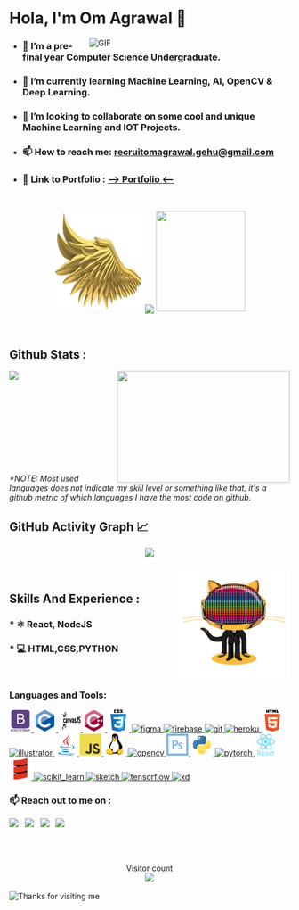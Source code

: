 # Hola, I'm Om Agrawal 👋 
<img align="right" alt="GIF" src="https://github.com/omagrawal1111/omagrawal1111/blob/main/Gif.gif" width="360"/>


- ### 🔭 I’m a pre-final year Computer Science Undergraduate.<br>
- ### 🌱 I’m currently learning Machine Learning, AI, OpenCV & Deep Learning.<br>
- ### 👯 I’m looking to collaborate on some cool and unique Machine Learning and IOT Projects.<br>
- ### 📫 How to reach me: recruitomagrawal.gehu@gmail.com<br>
- ### 📑 Link to Portfolio : <a href="https://www.omagrawal.me">--> Portfolio <--</a>


<br>


  
  
  
 

  
<p align="center">
  <a>
    <img height="180" width="160" src="https://github.com/omagrawal1111/imagebot/blob/main/left-wing.png">
   <img align="center" src="https://github-readme-streak-stats.herokuapp.com?user=omagrawal1111&theme=dark&hide_border=true"/>
   <img height="180" width="160" src="https://github.com/kamleshjoshi8102/imgbot/blob/main/right.png">
</p>
<br/>  
  
  

##  Github Stats :
 
  <div>
<a href="https://github-readme-stats.vercel.app/api?username=omagrawal1111&show_icons=true&theme=highcontrast">
  <img  align="left" src="https://github-readme-stats.vercel.app/api?username=omagrawal1111&show_icons=true&theme=highcontrast"  />
</a>

<a href="https://github-readme-stats.vercel.app/api/top-langs/?username=omagrawal1111&layout=compact&theme=highcontrast">
  <img align="right" src="https://github-readme-stats.vercel.app/api/top-langs/?username=omagrawal1111&layout=compact&theme=highcontrast" height="200" width="310" />
  
 </a>
</div>
  
  
<br/>
<br/>
<br/>
<br/>
<br/>
<br/>
<br/>

<br/>
<br/>
<br/>
<p>
<i>
*NOTE: Most used languages does not indicate my skill level or something like that, it's a github metric of which languages I have the most code on github.
</i>
</p>
  
 
## GitHub Activity Graph 📈
<p align="center">
  <img src="https://activity-graph.herokuapp.com/graph?username=omagrawal1111&theme=xcode" />
</p>




<img align="right" height="200" width="200" src="https://github.com/omagrawal1111/imagebot/blob/main/7color.gif">

</br>

## Skills And Experience :
### * ⚛ React, NodeJS
### * 💻 HTML,CSS,PYTHON

</br>




<h3 align="left">Languages and Tools:</h3>
<p align="left"> <a href="https://getbootstrap.com" target="_blank"> <img src="https://raw.githubusercontent.com/devicons/devicon/master/icons/bootstrap/bootstrap-plain-wordmark.svg" alt="bootstrap" width="40" height="40"/> </a> <a href="https://www.cprogramming.com/" target="_blank"> <img src="https://raw.githubusercontent.com/devicons/devicon/master/icons/c/c-original.svg" alt="c" width="40" height="40"/> </a> <a href="https://canvasjs.com" target="_blank"> <img src="https://raw.githubusercontent.com/Hardik0307/Hardik0307/master/assets/canvasjs-charts.svg" alt="canvasjs" width="40" height="40"/> </a> <a href="https://www.w3schools.com/cpp/" target="_blank"> <img src="https://raw.githubusercontent.com/devicons/devicon/master/icons/cplusplus/cplusplus-original.svg" alt="cplusplus" width="40" height="40"/> </a> <a href="https://www.w3schools.com/css/" target="_blank"> <img src="https://raw.githubusercontent.com/devicons/devicon/master/icons/css3/css3-original-wordmark.svg" alt="css3" width="40" height="40"/> </a> <a href="https://www.figma.com/" target="_blank"> <img src="https://www.vectorlogo.zone/logos/figma/figma-icon.svg" alt="figma" width="40" height="40"/> </a> <a href="https://firebase.google.com/" target="_blank"> <img src="https://www.vectorlogo.zone/logos/firebase/firebase-icon.svg" alt="firebase" width="40" height="40"/> </a> <a href="https://git-scm.com/" target="_blank"> <img src="https://www.vectorlogo.zone/logos/git-scm/git-scm-icon.svg" alt="git" width="40" height="40"/> </a> <a href="https://heroku.com" target="_blank"> <img src="https://www.vectorlogo.zone/logos/heroku/heroku-icon.svg" alt="heroku" width="40" height="40"/> </a> <a href="https://www.w3.org/html/" target="_blank"> <img src="https://raw.githubusercontent.com/devicons/devicon/master/icons/html5/html5-original-wordmark.svg" alt="html5" width="40" height="40"/> </a> <a href="https://www.adobe.com/in/products/illustrator.html" target="_blank"> <img src="https://www.vectorlogo.zone/logos/adobe_illustrator/adobe_illustrator-icon.svg" alt="illustrator" width="40" height="40"/> </a> <a href="https://www.java.com" target="_blank"> <img src="https://raw.githubusercontent.com/devicons/devicon/master/icons/java/java-original.svg" alt="java" width="40" height="40"/> </a> <a href="https://developer.mozilla.org/en-US/docs/Web/JavaScript" target="_blank"> <img src="https://raw.githubusercontent.com/devicons/devicon/master/icons/javascript/javascript-original.svg" alt="javascript" width="40" height="40"/> </a> <a href="https://www.linux.org/" target="_blank"> <img src="https://raw.githubusercontent.com/devicons/devicon/master/icons/linux/linux-original.svg" alt="linux" width="40" height="40"/> </a>  <a href="https://opencv.org/" target="_blank"> <img src="https://www.vectorlogo.zone/logos/opencv/opencv-icon.svg" alt="opencv" width="40" height="40"/> </a> <a href="https://www.photoshop.com/en" target="_blank"> <img src="https://raw.githubusercontent.com/devicons/devicon/master/icons/photoshop/photoshop-line.svg" alt="photoshop" width="40" height="40"/> </a> <a href="https://www.python.org" target="_blank"> <img src="https://raw.githubusercontent.com/devicons/devicon/master/icons/python/python-original.svg" alt="python" width="40" height="40"/> </a> <a href="https://pytorch.org/" target="_blank"> <img src="https://www.vectorlogo.zone/logos/pytorch/pytorch-icon.svg" alt="pytorch" width="40" height="40"/> </a> <a href="https://reactjs.org/" target="_blank"> <img src="https://raw.githubusercontent.com/devicons/devicon/master/icons/react/react-original-wordmark.svg" alt="react" width="40" height="40"/> </a> <a href="https://www.scala-lang.org" target="_blank"> <img src="https://raw.githubusercontent.com/devicons/devicon/master/icons/scala/scala-original.svg" alt="scala" width="40" height="40"/> </a> <a href="https://scikit-learn.org/" target="_blank"> <img src="https://upload.wikimedia.org/wikipedia/commons/0/05/Scikit_learn_logo_small.svg" alt="scikit_learn" width="40" height="40"/> </a> <a href="https://www.sketch.com/" target="_blank"> <img src="https://www.vectorlogo.zone/logos/sketchapp/sketchapp-icon.svg" alt="sketch" width="40" height="40"/> </a> <a href="https://www.tensorflow.org" target="_blank"> <img src="https://www.vectorlogo.zone/logos/tensorflow/tensorflow-icon.svg" alt="tensorflow" width="40" height="40"/> </a> <a href="https://www.adobe.com/products/xd.html" target="_blank"> <img src="https://cdn.worldvectorlogo.com/logos/adobe-xd.svg" alt="xd" width="40" height="40"/> </a> </p>



  
### 📫 Reach out to me on :

  [<img src="https://img.icons8.com/doodle/48/000000/linkedin--v2.png"/>](https://www.linkedin.com/in/om-agrawal/) &nbsp;
  [<img src="https://img.icons8.com/doodle/48/000000/instagram-new.png"/>](https://www.instagram.com/_omagrawal1_/) &nbsp;
  [<img src="https://img.icons8.com/doodle/48/000000/twitter--v1.png"/>](https://twitter.com/omagrawal007) &nbsp;
  [<img src="https://img.icons8.com/doodle/48/000000/skype.png"/>](https://join.skype.com/invite/vncXpNI4BvAb)
  


<br /> 
<br />

<p align="center"> 
  Visitor count<br>
  
  <img src="https://profile-counter.glitch.me/omagrawal1111/count.svg" />
</p>
<img height="120" alt="Thanks for visiting me" width="100%" src="https://raw.githubusercontent.com/BrunnerLivio/brunnerlivio/master/images/marquee.svg" />
